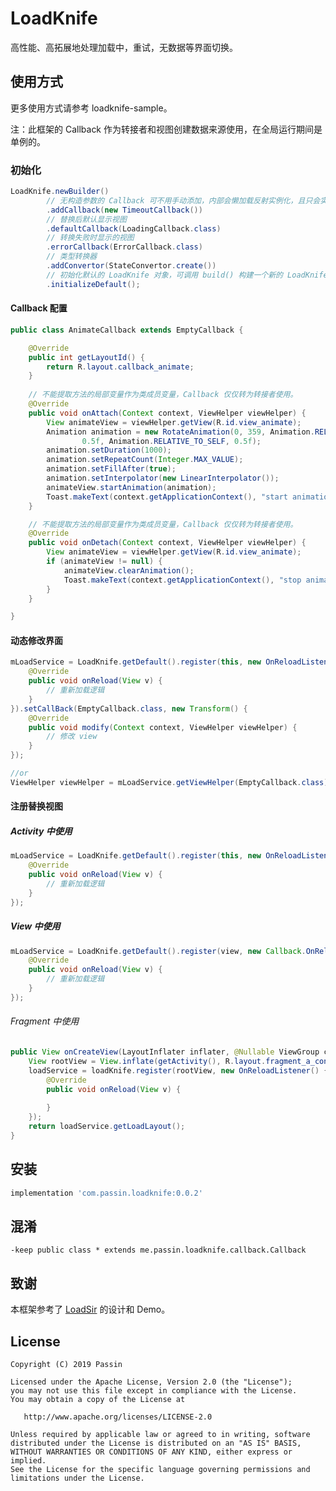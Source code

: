 # LoadKnife

高性能、高拓展地处理加载中，重试，无数据等界面切换。

## 使用方式

更多使用方式请参考 loadknife-sample。

注：此框架的 Callback 作为转接者和视图创建数据来源使用，在全局运行期间是单例的。

### 初始化

```java
LoadKnife.newBuilder()
        // 无构造参数的 Callback 可不用手动添加，内部会懒加载反射实例化，且只会实例化一次。
        .addCallback(new TimeoutCallback())
        // 替换后默认显示视图
        .defaultCallback(LoadingCallback.class)
        // 转换失败时显示的视图
        .errorCallback(ErrorCallback.class)
        // 类型转换器
        .addConvertor(StateConvertor.create())
        // 初始化默认的 LoadKnife 对象，可调用 build() 构建一个新的 LoadKnife。
        .initializeDefault();
```

#### Callback 配置

```java
public class AnimateCallback extends EmptyCallback {

    @Override
    public int getLayoutId() {
        return R.layout.callback_animate;
    }
 
    // 不能提取方法的局部变量作为类成员变量，Callback 仅仅转为转接者使用。
    @Override
    public void onAttach(Context context, ViewHelper viewHelper) {
        View animateView = viewHelper.getView(R.id.view_animate);
        Animation animation = new RotateAnimation(0, 359, Animation.RELATIVE_TO_SELF,
                0.5f, Animation.RELATIVE_TO_SELF, 0.5f);
        animation.setDuration(1000);
        animation.setRepeatCount(Integer.MAX_VALUE);
        animation.setFillAfter(true);
        animation.setInterpolator(new LinearInterpolator());
        animateView.startAnimation(animation);
        Toast.makeText(context.getApplicationContext(), "start animation", Toast.LENGTH_SHORT).show();
    }

    // 不能提取方法的局部变量作为类成员变量，Callback 仅仅转为转接者使用。
    @Override
    public void onDetach(Context context, ViewHelper viewHelper) {
        View animateView = viewHelper.getView(R.id.view_animate);
        if (animateView != null) {
            animateView.clearAnimation();
            Toast.makeText(context.getApplicationContext(), "stop animation", Toast.LENGTH_SHORT).show();
        }
    }

}
```

#### 动态修改界面

```java
mLoadService = LoadKnife.getDefault().register(this, new OnReloadListener() {
    @Override
    public void onReload(View v) {
        // 重新加载逻辑
    }
}).setCallBack(EmptyCallback.class, new Transform() {
    @Override
    public void modify(Context context, ViewHelper viewHelper) {
        // 修改 view
    }
});

//or
ViewHelper viewHelper = mLoadService.getViewHelper(EmptyCallback.class);
```

#### 注册替换视图

##### Activity 中使用

```java
mLoadService = LoadKnife.getDefault().register(this, new OnReloadListener() {
    @Override
    public void onReload(View v) {
        // 重新加载逻辑
    }
});
```

##### View 中使用

```java
mLoadService = LoadKnife.getDefault().register(view, new Callback.OnReloadListener() {
    @Override
    public void onReload(View v) {
        // 重新加载逻辑
    }
});

```

###### Fragment 中使用

```java
public View onCreateView(LayoutInflater inflater, @Nullable ViewGroup container, @Nullable Bundle savedInstanceState) {
    View rootView = View.inflate(getActivity(), R.layout.fragment_a_content, null);
    loadService = loadKnife.register(rootView, new OnReloadListener() {
        @Override
        public void onReload(View v) {
            
        }
    });
    return loadService.getLoadLayout();
}
```

## 安装

```gradle
implementation 'com.passin.loadknife:0.0.2'
```

## 混淆

```
-keep public class * extends me.passin.loadknife.callback.Callback
```

## 致谢

本框架参考了 [LoadSir](https://github.com/KingJA/LoadSir) 的设计和 Demo。

## License

    Copyright (C) 2019 Passin

    Licensed under the Apache License, Version 2.0 (the "License");
    you may not use this file except in compliance with the License.
    You may obtain a copy of the License at

       http://www.apache.org/licenses/LICENSE-2.0

    Unless required by applicable law or agreed to in writing, software
    distributed under the License is distributed on an "AS IS" BASIS,
    WITHOUT WARRANTIES OR CONDITIONS OF ANY KIND, either express or implied.
    See the License for the specific language governing permissions and
    limitations under the License.
